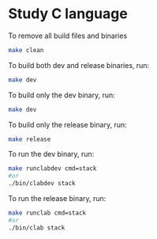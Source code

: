 # Study C language

To remove all build files and binaries
```bash
make clean
```

To build both dev and release binaries, run:
```bash
make dev
```

To build only the dev binary, run:
```bash
make dev
```

To build only the release binary, run:
```bash
make release
```

To run the dev binary, run:
```bash
make runclabdev cmd=stack
#or
./bin/clabdev stack
```

To run the release binary, run:
```bash
make runclab cmd=stack
#or
./bin/clab stack
```

